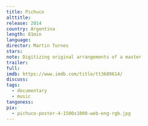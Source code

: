 ```yaml
---
title: Pichuco
alttitle:
release: 2014
country: Argentina
length: 81min
language:
director: Martin Turnes
stars:
note: Digitizing original arrangements of a master
trailer:
full:
imdb: https://www.imdb.com/title/tt3689614/
discuss:
tags:
  - documentary
  - music
tangoness:
pix:
  - pichuco-poster-4-1500x1000-web-eng-rgb.jpg
---
```


